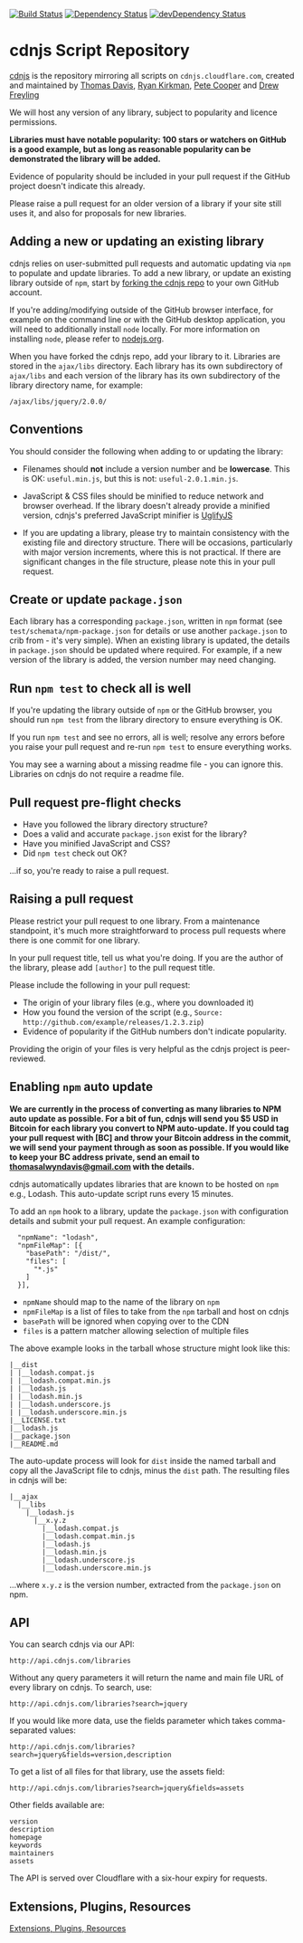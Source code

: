 [![Build Status](https://travis-ci.org/cdnjs/cdnjs.png?branch=master)](https://travis-ci.org/cdnjs/cdnjs) [![Dependency Status](https://david-dm.org/cdnjs/cdnjs.png?theme=shields.io)](https://david-dm.org/cdnjs/cdnjs) [![devDependency Status](https://david-dm.org/cdnjs/cdnjs/dev-status.png?theme=shields.io)](https://david-dm.org/cdnjs/cdnjs#info=devDependencies)

# cdnjs Script Repository

[cdnjs](http://github.com/cdnjs/cdnjs) is the repository mirroring all scripts on `cdnjs.cloudflare.com`, created and maintained by [Thomas Davis](https://twitter.com/neutralthoughts), [Ryan Kirkman](https://twitter.com/ryan_kirkman), [Pete Cooper](http://twitter.com/petecooper) and [Drew Freyling](http://decompile.it/blog/)

We will host any version of any library, subject to popularity and licence permissions.

__Libraries must have notable popularity: 100 stars or watchers on GitHub is a good example, but as long as reasonable popularity can be demonstrated the library will be added.__

Evidence of popularity should be included in your pull request if the GitHub project doesn't indicate this already.

Please raise a pull request for an older version of a library if your site still uses it, and also for proposals for new libraries.

## Adding a new or updating an existing library

cdnjs relies on user-submitted pull requests and automatic updating via `npm` to populate and update libraries. To add a new library, or update an existing library outside of `npm`, start by [forking the cdnjs repo](https://github.com/cdnjs/cdnjs/fork) to your own GitHub account.

If you're adding/modifying outside of the GitHub browser interface, for example on the command line or with the GitHub desktop application, you will need to additionally install `node` locally. For more information on installing `node`, please refer to [nodejs.org](http://nodejs.org).

When you have forked the cdnjs repo, add your library to it. Libraries are stored in the `ajax/libs` directory. Each library has its own subdirectory of `ajax/libs` and each version of the library has its own subdirectory of the library directory name, for example:

```
/ajax/libs/jquery/2.0.0/
```

## Conventions

You should consider the following when adding to or updating the library:

* Filenames should **not** include a version number and be **lowercase**. This is OK: `useful.min.js`, but this is not: `useful-2.0.1.min.js`.

* JavaScript & CSS files should be minified to reduce network and browser overhead. If the library doesn't already provide a minified version, cdnjs's preferred JavaScript minifier is [UglifyJS](http://marijnhaverbeke.nl/uglifyjs "UglifyJS")

* If you are updating a library, please try to maintain consistency with the existing file and directory structure. There will be occasions, particularly with major version increments, where this is not practical. If there are significant changes in the file structure, please note this in your pull request.


## Create or update `package.json`

Each library has a corresponding `package.json`, written in `npm` format (see `test/schemata/npm-package.json` for details or use another `package.json` to crib from - it's very simple). When an existing library is updated, the details in `package.json` should be updated where required. For example, if a new version of the library is added, the version number may need changing.

## Run `npm test` to check all is well

If you're updating the library outside of `npm` or the GitHub browser, you should run `npm test` from the library directory to ensure everything is OK.

If you run `npm test` and see no errors, all is well; resolve any errors before you raise your pull request and re-run `npm test` to ensure everything works.

You may see a warning about a missing readme file - you can ignore this. Libraries on cdnjs do not require a readme file.

## Pull request pre-flight checks

* Have you followed the library directory structure?
* Does a valid and accurate `package.json` exist for the library?
* Have you minified JavaScript and CSS?
* Did `npm test` check out OK?

...if so, you're ready to raise a pull request.

## Raising a pull request

Please restrict your pull request to one library. From a maintenance standpoint, it's much more straightforward to process pull requests where there is one commit for one library.

In your pull request title, tell us what you're doing. If you are the author of the library, please add `[author]` to the pull request title.

Please include the following in your pull request:

* The origin of your library files (e.g., where you downloaded it)
* How you found the version of the script (e.g., `Source: http://github.com/example/releases/1.2.3.zip`)
* Evidence of popularity if the GitHub numbers don't indicate popularity.

Providing the origin of your files is very helpful as the cdnjs project is peer-reviewed.

## Enabling `npm` auto update

__We are currently in the process of converting as many libraries to NPM auto update as possible. For a bit of fun, cdnjs will send you **$5 USD in Bitcoin for each library you convert to NPM auto-update**. If you could tag your pull request with [BC] and throw your Bitcoin address in the commit, we will send your payment through as soon as possible. If you would like to keep your BC address private, send an email to thomasalwyndavis@gmail.com with the details.__

cdnjs automatically updates libraries that are known to be hosted on `npm` e.g., Lodash. This auto-update script runs every 15 minutes.

To add an `npm` hook to a library, update the `package.json` with configuration details and submit your pull request. An example configuration:

```
  "npmName": "lodash",
  "npmFileMap": [{
    "basePath": "/dist/",
    "files": [
      "*.js"
    ]
  }],
```

* `npmName` should map to the name of the library on `npm`
* `npmFileMap` is a list of files to take from the `npm` tarball and host on cdnjs
* `basePath` will be ignored when copying over to the CDN
* `files` is a pattern matcher allowing selection of multiple files

The above example looks in the tarball whose structure might look like this:

```
|__dist
| |__lodash.compat.js
| |__lodash.compat.min.js
| |__lodash.js
| |__lodash.min.js
| |__lodash.underscore.js
| |__lodash.underscore.min.js
|__LICENSE.txt
|__lodash.js
|__package.json
|__README.md
```

The auto-update process will look for `dist` inside the named tarball and copy all the JavaScript file to cdnjs, minus the `dist` path. The resulting files in cdnjs will be: 

```
|__ajax
  |__libs
    |__lodash.js
      |__x.y.z
        |__lodash.compat.js
        |__lodash.compat.min.js
        |__lodash.js
        |__lodash.min.js
        |__lodash.underscore.js
        |__lodash.underscore.min.js
```

...where `x.y.z` is the version number, extracted from the `package.json` on npm.

## API

You can search cdnjs via our API:

```
http://api.cdnjs.com/libraries
```

Without any query parameters it will return the name and main file URL of every library on cdnjs. To search, use:

```
http://api.cdnjs.com/libraries?search=jquery
```

If you would like more data, use the fields parameter which takes comma-separated values:

```
http://api.cdnjs.com/libraries?search=jquery&fields=version,description
```

To get a list of all files for that library, use the assets field:

```
http://api.cdnjs.com/libraries?search=jquery&fields=assets
```

Other fields available are:

```
version
description
homepage
keywords
maintainers
assets
```

The API is served over Cloudflare with a six-hour expiry for requests.

## Extensions, Plugins, Resources

[Extensions, Plugins, Resources](https://github.com/cdnjs/cdnjs/wiki/Extensions%2C-Plugins%2C-Resources)
